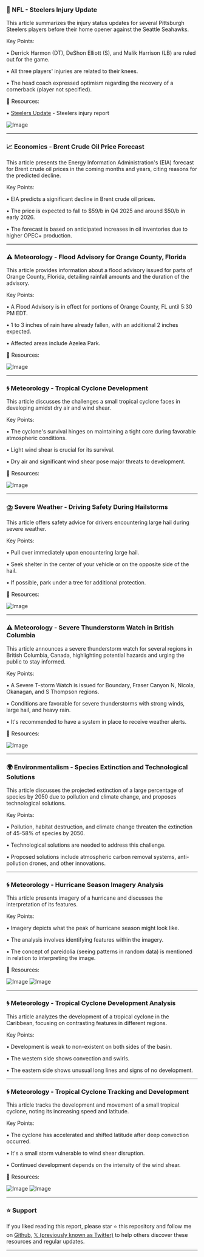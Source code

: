 ### 🏈 NFL - Steelers Injury Update

This article summarizes the injury status updates for several Pittsburgh Steelers players before their home opener against the Seattle Seahawks.

Key Points:

• Derrick Harmon (DT), DeShon Elliott (S), and Malik Harrison (LB) are ruled out for the game.


•  All three players' injuries are related to their knees.


• The head coach expressed optimism regarding the recovery of a cornerback (player not specified).


🔗 Resources:

• [Steelers Update](https://x.com/SteelersUpdate1/status/1965507293920846121) - Steelers injury report

![Image](https://pbs.twimg.com/media/G0biWLzXwAAlqXE?format=jpg&name=small)


---

### 📈 Economics - Brent Crude Oil Price Forecast

This article presents the Energy Information Administration's (EIA) forecast for Brent crude oil prices in the coming months and years, citing reasons for the predicted decline.

Key Points:

• EIA predicts a significant decline in Brent crude oil prices.


• The price is expected to fall to $59/b in Q4 2025 and around $50/b in early 2026.


•  The forecast is based on anticipated increases in oil inventories due to higher OPEC+ production.



---

### ⚠️ Meteorology - Flood Advisory for Orange County, Florida

This article provides information about a flood advisory issued for parts of Orange County, Florida, detailing rainfall amounts and the duration of the advisory.

Key Points:

• A Flood Advisory is in effect for portions of Orange County, FL until 5:30 PM EDT.


•  1 to 3 inches of rain have already fallen, with an additional 2 inches expected.


• Affected areas include Azelea Park.



🔗 Resources:

![Image](https://pbs.twimg.com/media/G0bf9KCXgAAom_L?format=jpg&name=small)

---

### 🌀 Meteorology - Tropical Cyclone Development

This article discusses the challenges a small tropical cyclone faces in developing amidst dry air and wind shear.

Key Points:

• The cyclone's survival hinges on maintaining a tight core during favorable atmospheric conditions.


• Light wind shear is crucial for its survival.


• Dry air and significant wind shear pose major threats to development.



🔗 Resources:

![Image](https://pbs.twimg.com/ext_tw_video_thumb/1965504051828736000/pu/img/eRikPzhXNrYDHyrA.jpg)


---

### ⛈️ Severe Weather - Driving Safety During Hailstorms

This article offers safety advice for drivers encountering large hail during severe weather.

Key Points:

• Pull over immediately upon encountering large hail.


• Seek shelter in the center of your vehicle or on the opposite side of the hail.


• If possible, park under a tree for additional protection.



🔗 Resources:

![Image](https://pbs.twimg.com/media/G0bQk5kWwAA0Cdy?format=jpg&name=small)


---

### ⚠️ Meteorology - Severe Thunderstorm Watch in British Columbia

This article announces a severe thunderstorm watch for several regions in British Columbia, Canada, highlighting potential hazards and urging the public to stay informed.


Key Points:

• A Severe T-storm Watch is issued for Boundary, Fraser Canyon N, Nicola, Okanagan, and S Thompson regions.


• Conditions are favorable for severe thunderstorms with strong winds, large hail, and heavy rain.


•  It's recommended to have a system in place to receive weather alerts.


🔗 Resources:

![Image](https://pbs.twimg.com/ext_tw_video_thumb/1965485866928979968/pu/img/AAUFoRIHKbVVsxPD.jpg)


---

### 🌍 Environmentalism -  Species Extinction and Technological Solutions

This article discusses the projected extinction of a large percentage of species by 2050 due to pollution and climate change, and proposes technological solutions.

Key Points:

•  Pollution, habitat destruction, and climate change threaten the extinction of 45-58% of species by 2050.


•  Technological solutions are needed to address this challenge.


• Proposed solutions include atmospheric carbon removal systems, anti-pollution drones, and other innovations.


---

### 🌀 Meteorology - Hurricane Season Imagery Analysis

This article presents imagery of a hurricane and discusses the interpretation of its features.

Key Points:

• Imagery depicts what the peak of hurricane season might look like.


•  The analysis involves identifying features within the imagery.


• The concept of pareidolia (seeing patterns in random data) is mentioned in relation to interpreting the image.


🔗 Resources:

![Image](https://pbs.twimg.com/media/G0ZMcSIXIAA89r8?format=jpg&name=900x900)
![Image](https://pbs.twimg.com/media/G0ZMw9RWcAAcZhx?format=png&name=small)



---

### 🌀 Meteorology - Tropical Cyclone Development Analysis

This article analyzes the development of a tropical cyclone in the Caribbean, focusing on contrasting features in different regions.

Key Points:

• Development is weak to non-existent on both sides of the basin.


• The western side shows convection and swirls.


• The eastern side shows unusual long lines and signs of no development.


---

### 🌀 Meteorology - Tropical Cyclone Tracking and Development

This article tracks the development and movement of a small tropical cyclone, noting its increasing speed and latitude.

Key Points:

• The cyclone has accelerated and shifted latitude after deep convection occurred.


• It's a small storm vulnerable to wind shear disruption.


• Continued development depends on the intensity of the wind shear.



🔗 Resources:

![Image](https://pbs.twimg.com/ext_tw_video_thumb/1965330804461944832/pu/img/AaeJZo885JJmH4jM.jpg)
![Image](https://pbs.twimg.com/ext_tw_video_thumb/1965332531567296512/pu/img/QEYjGSixrKjxL023.jpg)


---

### ⭐️ Support

If you liked reading this report, please star ⭐️ this repository and follow me on [Github](https://github.com/Drix10), [𝕏 (previously known as Twitter)](https://x.com/DRIX_10_) to help others discover these resources and regular updates.

---